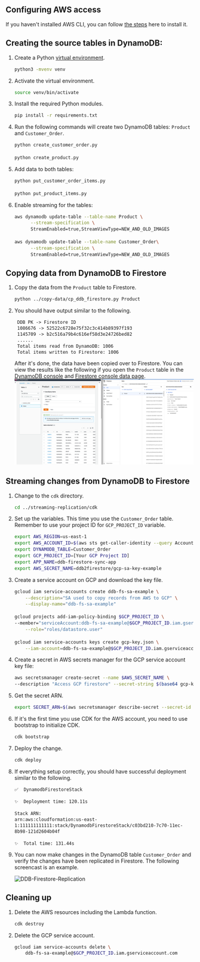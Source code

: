 ## Configuring AWS access

If you haven't installed AWS CLI, you can follow [the steps](../copy-data/README.md#configuring-aws-access) here to install it.

## Creating the source tables in DynamoDB:

1. Create a Python [virtual environment](https://docs.python.org/3/library/venv.html).

    ```bash
    python3 -mvenv venv
    ```

1. Activate the virtual environment.

    ```bash
    source venv/bin/activate
    ```

1. Install the required Python modules.

    ```bash
    pip install -r requirements.txt
    ```

1. Run the following commands will create two DynamoDB tables: `Product` and `Customer_Order`.

    ```bash
    python create_customer_order.py

    python create_product.py
    ```

1. Add data to both tables:

    ```bash
    python put_customer_order_items.py

    python put_product_items.py
    ```

1. Enable streaming for the tables:

    ```bash
    aws dynamodb update-table --table-name Product \
          --stream-specification \
          StreamEnabled=true,StreamViewType=NEW_AND_OLD_IMAGES

    aws dynamodb update-table --table-name Customer_Order\
          --stream-specification \
          StreamEnabled=true,StreamViewType=NEW_AND_OLD_IMAGES

    ```

## Copying data from DynamoDB to Firestore

1. Copy the data from the `Product` table to Firestore.

    ```bash
    python ../copy-data/cp_ddb_firestore.py Product
    ```

1. You should have output similar to the following.

        DDB PK -> Firestore ID
        1086676 -> 52522c6728e75f32c3c414b89397f193
        1145709 -> b2c516a79b4c616ef58d3e24726bed82
        ......
        Total items read from DynamoDB: 1006
        Total items written to Firestore: 1006

    After it's done, the data have been copied over to Firestore. You can view the results like the following if you open the `Product` table in the [DynamoDB console](https://console.aws.amazon.com/dynamodbv2/home?r#tables) and [Firestore console data page](https://console.cloud.google.com/firestore/data).
    ![DDB-Firestore-Product](./images/ddb-firestore-product-table.png)

## Streaming changes from DynamoDB to Firestore

1. Change to the `cdk` directory.

    ```bash
    cd ../streaming-replication/cdk
    ```
1. Set up the variables. This time you use the `Customer_Order` table. Remember to use your project ID for `GCP_PROJECT_ID` variable.

    ```bash
    export AWS_REGION=us-east-1
    export AWS_ACCOUNT_ID=$(aws sts get-caller-identity --query Account --output text)
    export DYNAMODB_TABLE=Customer_Order
    export GCP_PROJECT_ID=[Your GCP Project ID]
    export APP_NAME=ddb-firestore-sync-app
    export AWS_SECRET_NAME=ddb2firestore/gcp-sa-key-example
    ```
1. Create a service account on GCP and download the key file.

    ```bash
    gcloud iam service-accounts create ddb-fs-sa-example \
        --description="SA used to copy records from AWS to GCP" \
        --display-name="ddb-fs-sa-example"

    gcloud projects add-iam-policy-binding $GCP_PROJECT_ID \
    --member="serviceAccount:ddb-fs-sa-example@$GCP_PROJECT_ID.iam.gserviceaccount.com" \
        --role="roles/datastore.user"

    gcloud iam service-accounts keys create gcp-key.json \
        --iam-account=ddb-fs-sa-example@$GCP_PROJECT_ID.iam.gserviceaccount.com
    ```

1. Create a secret in AWS secrets manager for the GCP service account key file:

    ```bash
    aws secretsmanager create-secret --name $AWS_SECRET_NAME \
    --description "Access GCP firestore" --secret-string $(base64 gcp-key.json)
    ```

1. Get the secret ARN.

    ```bash
    export SECRET_ARN=$(aws secretsmanager describe-secret --secret-id $AWS_SECRET_NAME --query 'ARN' | tr -d '"')
    ```

1. If it's the first time you use CDK for the AWS account, you need to use bootstrap to initialize CDK.

    ```bash
    cdk bootstrap
    ```

1. Deploy the change.

    ```bash
    cdk deploy
    ```

1. If everything setup correctly, you should have successful deployment similar to the following.

    ```
    ✅  DynamodbFirestoreStack

    ✨  Deployment time: 120.11s

    Stack ARN:
    arn:aws:cloudformation:us-east-1:111111111111:stack/DynamodbFirestoreStack/c03bd210-7c70-11ec-8b98-121d2604b04f

    ✨  Total time: 131.44s
    ```

1. You can now make changes in the DynamoDB table `Customer_Order` and verify the changes have been replicated in Firestore. The following screencast is an example.

    ![DDB-Firestore-Replication](./images/ddb-firestore-screencast.gif)

## Cleaning up

1. Delete the AWS resources including the Lambda function.

    ```bash
    cdk destroy
    ```

1. Delete the GCP service account.

    ```bash
    gcloud iam service-accounts delete \
        ddb-fs-sa-example@$GCP_PROJECT_ID.iam.gserviceaccount.com
    ```
